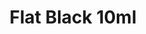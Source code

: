 ---
layout: product
title: "Flat Black 10ml"
price: "330" 
desc: "Acrylic Laquer 10mL"
img_path: "/assets/img/RC001.jpg"
brand: "AK "
available: true
special_offer: true
new: false
soon: false
cat: "020000"
subcat: "020200"
subsubcat: "020201"
sifra: "RC001"
popular: false
---